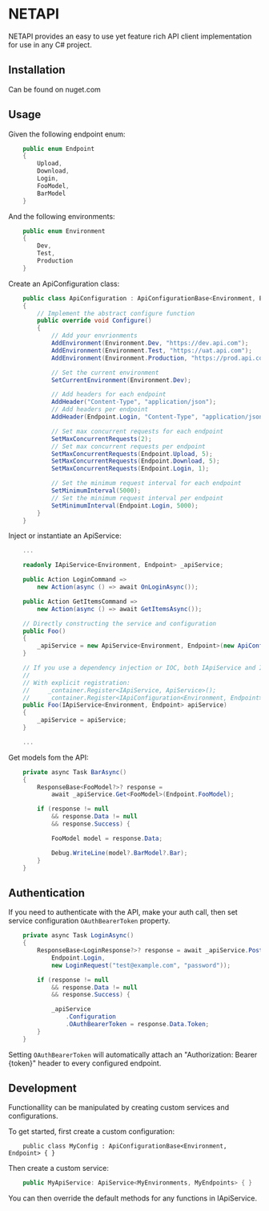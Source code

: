 # NETAPI
NETAPI provides an easy to use yet feature rich API client implementation for use in any C# project.

## Installation
Can be found on nuget.com

## Usage
Given the following endpoint enum:
```csharp
    public enum Endpoint
    {
        Upload,
        Download,
        Login,
        FooModel,
        BarModel
    }
```

And the following environments:
```csharp
    public enum Environment
    {
        Dev,
        Test,
        Production
    }
```

Create an ApiConfiguration class:
```csharp
    public class ApiConfiguration : ApiConfigurationBase<Environment, Endpoint>
    {
        // Implement the abstract configure function
        public override void Configure()
        {
            // Add your envrionments
            AddEnvironment(Environment.Dev, "https://dev.api.com");
            AddEnvironment(Environment.Test, "https://uat.api.com");
            AddEnvironment(Environment.Production, "https://prod.api.com");

            // Set the current environment
            SetCurrentEnvironment(Environment.Dev);

            // Add headers for each endpoint
            AddHeader("Content-Type", "application/json");
            // Add headers per endpoint
            AddHeader(Endpoint.Login, "Content-Type", "application/json");

            // Set max concurrent requests for each endpoint
            SetMaxConcurrentRequests(2);
            // Set max concurrent requests per endpoint
            SetMaxConcurrentRequests(Endpoint.Upload, 5);
            SetMaxConcurrentRequests(Endpoint.Download, 5);
            SetMaxConcurrentRequests(Endpoint.Login, 1);

            // Set the minimum request interval for each endpoint
            SetMinimumInterval(5000);
            // Set the minimum request interval per endpoint
            SetMinimumInterval(Endpoint.Login, 5000);
        }
    }
```

Inject or instantiate an ApiService:
```csharp
    ...

    readonly IApiService<Environment, Endpoint> _apiService;

    public Action LoginCommand =>
        new Action(async () => await OnLoginAsync());

    public Action GetItemsCommand =>
        new Action(async () => await GetItemsAsync());

    // Directly constructing the service and configuration
    public Foo()
    {
        _apiService = new ApiService<Environment, Endpoint>(new ApiConfiguration());
    }

    // If you use a dependency injection or IOC, both IApiService and IApiConfiguration can be injected;
    //
    // With explicit registration:
    //     _container.Register<IApiService, ApiService>();
    //     _container.Register<IApiConfiguration<Environment, Endpoint>, ApiConfiguration>();
    public Foo(IApiService<Environment, Endpoint> apiService)
    {
        _apiService = apiService;
    }

    ...
```

Get models fom the API:
```csharp
    private async Task BarAsync()
    {
        ResponseBase<FooModel?>? response =
            await _apiService.Get<FooModel>(Endpoint.FooModel);

        if (response != null
            && response.Data != null
            && response.Success) {

            FooModel model = response.Data;

            Debug.WriteLine(model?.BarModel?.Bar);
        }
    }
```

## Authentication
If you need to authenticate with the API, make your auth call, then set service configuration `OAuthBearerToken` property.
```csharp
    private async Task LoginAsync()
    {
        ResponseBase<LoginResponse?>? response = await _apiService.Post<LoginRequest, LoginResponse>(
            Endpoint.Login,
            new LoginRequest("test@example.com", "password"));

        if (response != null
            && response.Data != null
            && response.Success) {

            _apiService
                .Configuration
                .OAuthBearerToken = response.Data.Token;
        }
    }
```

Setting `OAuthBearerToken` will automatically attach an "Authorization: Bearer {token}" header to every configured endpoint.

## Development
Functionallity can be manipulated by creating custom services and configurations.

To get started, first create a custom configuration:
```chsarp
    public class MyConfig : ApiConfigurationBase<Environment, Endpoint> { }
```

Then create a custom service:
```csharp
    public MyApiService: ApiService<MyEnvironments, MyEndpoints> { }
```

You can then override the default methods for any functions in IApiService.